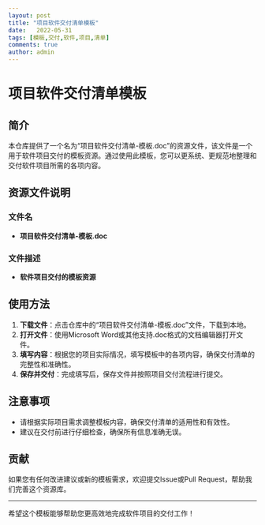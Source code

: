 ```yaml
---
layout: post
title: "项目软件交付清单模板"
date:   2022-05-31
tags: [模板,交付,软件,项目,清单]
comments: true
author: admin
---
```

# 项目软件交付清单模板

## 简介

本仓库提供了一个名为“项目软件交付清单-模板.doc”的资源文件，该文件是一个用于软件项目交付的模板资源。通过使用此模板，您可以更系统、更规范地整理和交付软件项目所需的各项内容。

## 资源文件说明

### 文件名
- **项目软件交付清单-模板.doc**

### 文件描述
- **软件项目交付的模板资源**

## 使用方法

1. **下载文件**：点击仓库中的“项目软件交付清单-模板.doc”文件，下载到本地。
2. **打开文件**：使用Microsoft Word或其他支持.doc格式的文档编辑器打开文件。
3. **填写内容**：根据您的项目实际情况，填写模板中的各项内容，确保交付清单的完整性和准确性。
4. **保存并交付**：完成填写后，保存文件并按照项目交付流程进行提交。

## 注意事项

- 请根据实际项目需求调整模板内容，确保交付清单的适用性和有效性。
- 建议在交付前进行仔细检查，确保所有信息准确无误。

## 贡献

如果您有任何改进建议或新的模板需求，欢迎提交Issue或Pull Request，帮助我们完善这个资源库。

---

希望这个模板能够帮助您更高效地完成软件项目的交付工作！